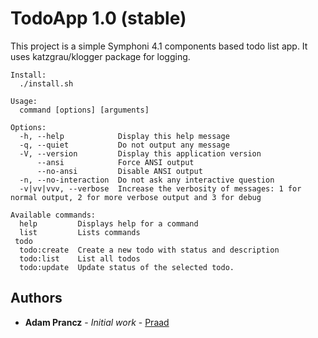 # TodoApp 1.0 (stable)

This project is a simple Symphoni 4.1 components based todo list app.
It uses katzgrau/klogger package for logging.

```
Install:
  ./install.sh

Usage:
  command [options] [arguments]

Options:
  -h, --help            Display this help message
  -q, --quiet           Do not output any message
  -V, --version         Display this application version
      --ansi            Force ANSI output
      --no-ansi         Disable ANSI output
  -n, --no-interaction  Do not ask any interactive question
  -v|vv|vvv, --verbose  Increase the verbosity of messages: 1 for normal output, 2 for more verbose output and 3 for debug

Available commands:
  help         Displays help for a command
  list         Lists commands
 todo
  todo:create  Create a new todo with status and description
  todo:list    List all todos
  todo:update  Update status of the selected todo.
```

## Authors
* **Adam Prancz** - *Initial work* - [Praad](https://github.com/praad/)